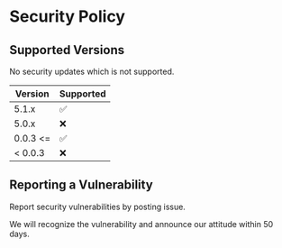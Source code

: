 # Security Policy


## Supported Versions

No security updates which is not supported.

| Version | Supported          |
| ------- | ------------------ |
| 5.1.x   | :white_check_mark: |
| 5.0.x   | :x:                |
| 0.0.3 <=| :white_check_mark: |
| < 0.0.3 | :x:                |


## Reporting a Vulnerability

Report security vulnerabilities by posting issue.

We will recognize the vulnerability and announce our attitude within 50 days.
